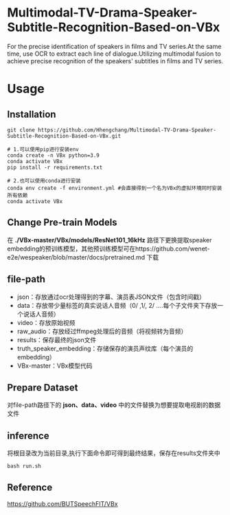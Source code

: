 # Multimodal-TV-Drama-Speaker-Subtitle-Recognition-Based-on-VBx
For the precise identification of speakers in films and TV series.At the same time, use OCR to extract each line of dialogue.Utilizing multimodal fusion to achieve precise recognition of the speakers' subtitles in films and TV series.

# Usage
## Installation
```
git clone https://github.com/Hhengchang/Multimodal-TV-Drama-Speaker-Subtitle-Recognition-Based-on-VBx.git

# 1.可以使用pip进行安装env
conda create -n VBx python=3.9
conda activate VBx
pip install -r requirements.txt

# 2.也可以使用conda进行安装
conda env create -f environment.yml #会直接得到一个名为VBx的虚拟环境同时安装所有依赖
conda activate VBx
```
## Change Pre-train Models
在 **./VBx-master/VBx/models/ResNet101_16kHz** 路径下更换提取speaker embedding的预训练模型，其他预训练模型可在https://github.com/wenet-e2e/wespeaker/blob/master/docs/pretrained.md 下载
## file-path
- json：存放通过ocr处理得到的字幕、演员表JSON文件（包含时间戳）
- data：存放带少量标签的真实说话人音频（0/ ,1/, 2/ ....每个子文件夹下存放一个说话人音频）
- video：存放原始视频
- raw_audio：存放经过ffmpeg处理后的音频（将视频转为音频）
- results：保存最终的json文件
- truth_speaker_embedding：存储保存的演员声纹库（每个演员的embedding）
- VBx-master：VBx模型代码
## Prepare Dataset
对file-path路径下的 **json、data、video** 中的文件替换为想要提取电视剧的数据文件
## inference
将根目录改为当前目录,执行下面命令即可得到最终结果，保存在results文件夹中
```
bash run.sh
```
## Reference
https://github.com/BUTSpeechFIT/VBx





